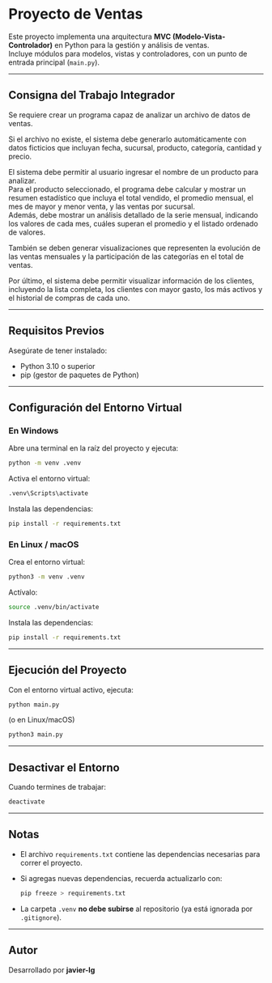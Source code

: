 # Proyecto de Ventas

Este proyecto implementa una arquitectura **MVC (Modelo-Vista-Controlador)** en Python para la gestión y análisis de ventas.  
Incluye módulos para modelos, vistas y controladores, con un punto de entrada principal (`main.py`).

---

## Consigna del Trabajo Integrador

Se requiere crear un programa capaz de analizar un archivo de datos de ventas.

Si el archivo no existe, el sistema debe generarlo automáticamente con datos ficticios que incluyan fecha, sucursal, producto, categoría, cantidad y precio.

El sistema debe permitir al usuario ingresar el nombre de un producto para analizar.  
Para el producto seleccionado, el programa debe calcular y mostrar un resumen estadístico que incluya el total vendido, el promedio mensual, el mes de mayor y menor venta, y las ventas por sucursal.  
Además, debe mostrar un análisis detallado de la serie mensual, indicando los valores de cada mes, cuáles superan el promedio y el listado ordenado de valores.

También se deben generar visualizaciones que representen la evolución de las ventas mensuales y la participación de las categorías en el total de ventas.

Por último, el sistema debe permitir visualizar información de los clientes, incluyendo la lista completa, los clientes con mayor gasto, los más activos y el historial de compras de cada uno.

---

## Requisitos Previos

Asegúrate de tener instalado:

- Python 3.10 o superior
- pip (gestor de paquetes de Python)

---

## Configuración del Entorno Virtual

### En Windows

Abre una terminal en la raíz del proyecto y ejecuta:

```bash
python -m venv .venv
```

Activa el entorno virtual:

```bash
.venv\Scripts\activate
```

Instala las dependencias:

```bash
pip install -r requirements.txt
```

### En Linux / macOS

Crea el entorno virtual:

```bash
python3 -m venv .venv
```

Actívalo:

```bash
source .venv/bin/activate
```

Instala las dependencias:

```bash
pip install -r requirements.txt
```

---

## Ejecución del Proyecto

Con el entorno virtual activo, ejecuta:

```bash
python main.py
```

(o en Linux/macOS)

```bash
python3 main.py
```

---

## Desactivar el Entorno

Cuando termines de trabajar:

```bash
deactivate
```

---

## Notas

- El archivo `requirements.txt` contiene las dependencias necesarias para correr el proyecto.
- Si agregas nuevas dependencias, recuerda actualizarlo con:

  ```bash
  pip freeze > requirements.txt
  ```

- La carpeta `.venv` **no debe subirse** al repositorio (ya está ignorada por `.gitignore`).

---

## Autor

Desarrollado por **javier-lg**
